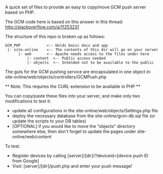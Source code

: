 A quick set of files to provide an easy to copy/move GCM push server based on PHP.

The GCM code here is based on this answer in this thread: 
http://stackoverflow.com/a/11253231

The structure of this repo is broken up as follows:

    GCM_PHP            <-- Holds basic docs and app
     |- site-online    <-- The contents of this dir will go on your server
          |- web       <-- Apache needs access to the files under here
              |- content  <-- Public access needed
              |- objects  <-- Intended not to be available to the public

The guts for the GCM pushing service are encapsulated in one object in:
site-online/web/objects/controllers/GCMPush.php

** Note: This requires the CURL extension to be available in PHP **

You can copy/paste these files into your server, and make only two modifications to test it:
- update all configurations in the site-online/web/objects/Settings.php file
- deploy the necessary database from the site-online/gcm-db.sql file (or update the scripts to your DB tables)
- [OPTIONAL] if you would like to move the "objects" directory somewhere else, then don't forget to update the pages under site-online/web/content

To test:
- Register devices by calling [server]/[dir]/?deviceid=[device push ID from Google]
- Visit: [server]/[dir]/push.php and enter your push message!
